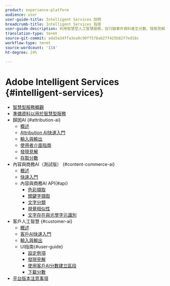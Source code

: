 ```yaml
---
product: experience-platform
audience: user
user-guide-title: Intelligent Services 說明
breadcrumb-title: Intelligent Services 指南
user-guide-description: 利用智慧型人工智慧服務，從行銷事件資料產生分數、探索見解並建立區段。
translation-type: tm+mt
source-git-commit: ada5a34ffa3ea9c90ff578ab27f425b82f7ed18c
workflow-type: tm+mt
source-wordcount: '114'
ht-degree: 24%

---
```



# Adobe Intelligent Services {#intelligent-services}

* [智慧型服務概觀](home.md)
* [準備資料以用於智慧型服務](data-preparation.md)
* 歸因AI {#attribution-ai}
   * [概述](attribution-ai/overview.md)
   * [Attribution AI快速入門](attribution-ai/getting-started.md)
   * [輸入與輸出](attribution-ai/input-output.md)
   * [使用者介面指南](attribution-ai/user-guide.md)
   * [發現見解](attribution-ai/discover-insights.md)
   * [存取分數](attribution-ai/download-scores.md)
* 內容與商務AI（測試版） {#content-commerce-ai}
   * [概述](content-commerce-ai/overview.md)
   * [快速入門](content-commerce-ai/getting-started.md)
   * 內容與商務AI API{#api}
      * [色彩擷取](content-commerce-ai/api/color-extraction.md)
      * [關鍵字擷取](content-commerce-ai/api/keyword-extraction.md)
      * [文字分類](content-commerce-ai/api/text-classification.md)
      * [視覺相似性](content-commerce-ai/api/visual-similarity.md)
      * [文字存在與光學字元識別](content-commerce-ai/api/optical-character-recognition.md)
* 客戶人工智慧 {#customer-ai}
   * [概述](customer-ai/overview.md)
   * [客戶AI快速入門](customer-ai/getting-started.md)
   * [輸入與輸出](customer-ai/input-output.md)
   * UI指南{#user-guide}
      * [設定例項](customer-ai/user-guide/configure.md)
      * [發現見解](customer-ai/user-guide/discover-insights.md)
      * [使用客戶AI分數建立區段](customer-ai/user-guide/create-segment.md)
      * [下載分數](customer-ai/user-guide/download-scores.md)
* [平台版本注意事項](https://www.adobe.com/go/platform-release-notes-en)
